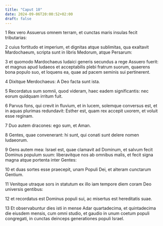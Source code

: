 ```yaml
---
title: "Caput 10"
date: 2024-09-06T20:00:52+02:00
draft: false
---
```



1 Rex vero Assuerus omnem terram, et cunctas maris insulas fecit tributarias:

2 cuius fortitudo et imperium, et dignitas atque sublimitas, qua exaltavit Mardochaeum, scripta sunt in libris Medorum, atque Persarum:

3 et quomodo Mardochaeus Iudaici generis secundus a rege Assuero fuerit: et magnus apud Iudaeos et acceptabilis plebi fratrum suorum, quaerens bona populo suo, et loquens ea, quae ad pacem seminis sui pertinerent.

4 Dixitque Merdochaeus: A Deo facta sunt ista.

5 Recordatus sum somnii, quod videram, haec eadem significantis: nec eorum quidquam irritum fuit.

6 Parvus fons, qui crevit in fluvium, et in lucem, solemque conversus est, et in aquas plurimas redundavit: Esther est, quam rex accepit uxorem, et voluit esse reginam.

7 Duo autem dracones: ego sum, et Aman.

8 Gentes, quae convenerant: hi sunt, qui conati sunt delere nomen Iudaeorum.

9 Gens autem mea: Israel est, quae clamavit ad Dominum, et salvum fecit Dominus populum suum: liberavitque nos ab omnibus malis, et fecit signa magna atque portenta inter Gentes:

10 et duas sortes esse praecepit, unam Populi Dei, et alteram cunctarum Gentium.

11 Venitque utraque sors in statutum ex illo iam tempore diem coram Deo universis gentibus:

12 et recordatus est Dominus populi sui, ac misertus est hereditatis suae.

13 Et observabuntur dies isti in mense Adar quartadecima, et quintadecima die eiusdem mensis, cum omni studio, et gaudio in unum coetum populi congregati, in cunctas deinceps generationes populi Israel.

